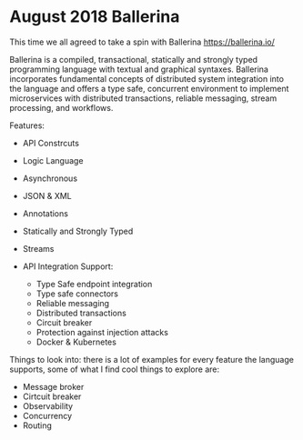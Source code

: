# August 2018 Ballerina

This time we all agreed to take a spin with Ballerina <https://ballerina.io/>

Ballerina is a compiled, transactional, statically and strongly typed programming language with textual and graphical syntaxes. Ballerina incorporates fundamental concepts of distributed system integration into the language and offers a type safe, concurrent environment to implement microservices with distributed transactions, reliable messaging, stream processing, and workflows.

Features:

* API Constrcuts
* Logic Language
* Asynchronous
* JSON & XML
* Annotations
* Statically and Strongly Typed
* Streams

* API Integration Support:

  * Type Safe endpoint integration
  * Type safe connectors
  * Reliable messaging
  * Distributed transactions
  * Circuit breaker
  * Protection against injection attacks
  * Docker & Kubernetes

Things to look into: there is a lot of examples for every feature the language supports, some of what I find cool things to explore are:

* Message broker
* Cirtcuit breaker
* Observability
* Concurrency
* Routing

